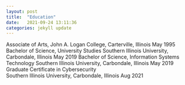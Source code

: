 ```yaml
---
layout: post
title:  "Education"
date:   2021-09-24 13:11:36
categories: jekyll update
---
```

Associate of Arts, 
John A. Logan College, Carterville, Illinois                                 May 1995
Bachelor of Science, University Studies 
Southern Illinois University, Carbondale, Illinois                           May 2019
Bachelor of Science, Information Systems Technology
Southern Illinois University, Carbondale, Illinois                           May 2019
Graduate Certificate in Cybersecurity                                         
Southern Illinois University, Carbondale, Illinois                           Aug 2021                          



